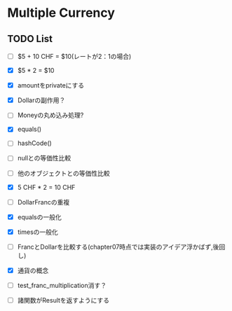 # Multiple Currency
## TODO List
- [ ] $5 + 10 CHF = $10(レートが2：1の場合)
- [x] $5 * 2 = $10
- [x] amountをprivateにする
- [x] Dollarの副作用？
- [ ] Moneyの丸め込み処理?
- [x] equals()
- [ ] hashCode()
- [ ] nullとの等価性比較
- [ ] 他のオブジェクトとの等価性比較
- [x] 5 CHF * 2 = 10 CHF
- [ ] DollarFrancの重複
- [x] equalsの一般化
- [x] timesの一般化
- [ ] FrancとDollarを比較する(chapter07時点では実装のアイデア浮かばず,後回し)
- [x] 通貨の概念
- [ ] test_franc_multiplication消す？

- [ ] 諸関数がResultを返すようにする